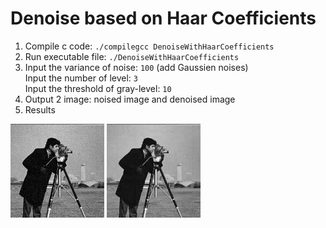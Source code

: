 # Denoise based on Haar Coefficients

1. Compile c code: ```./compilegcc DenoiseWithHaarCoefficients``` 
2. Run executable file: ```./DenoiseWithHaarCoefficients```
3. Input the variance of noise: ```100```  (add Gaussien noises) <br>
   Input the number of level: ```3```  <br>
   Input the threshold of gray-level: ```10``` <br>
4. Output 2 image: noised image and denoised image
5. Results <br>
<img src="photograph_noise.png" width="150">
<img src="photograph_denoise.png" width="150">

